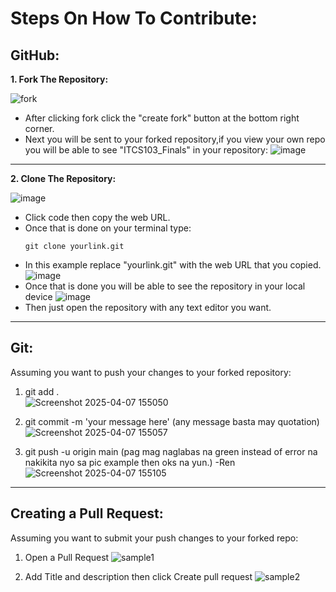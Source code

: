 # Steps On How To Contribute:

## GitHub:
**1. Fork The Repository:**

   ![fork](https://github.com/user-attachments/assets/65c0ed44-e85c-4fe5-a0a8-eecd25daead1)
   - After clicking fork click the "create fork" button at the bottom right corner.
   - Next you will be sent to your forked repository,if you view your own repo you will be able to see "ITCS103_Finals" in your repository:
     ![image](https://github.com/user-attachments/assets/cf746528-1890-449d-b361-9e111111fd10)
___

**2. Clone The Repository:**

   ![image](https://github.com/user-attachments/assets/db921b1e-bc9a-475d-8e33-4f738927c3f8)
   - Click code then copy the web URL.
   - Once that is done on your terminal type:
     ```clone
     git clone yourlink.git
     ```
   - In this example replace "yourlink.git" with the web URL that you copied.
     ![image](https://github.com/user-attachments/assets/f772dfbf-df69-4ff5-98e2-e0427655cbec)
   - Once that is done you will be able to see the repository in your local device
     ![image](https://github.com/user-attachments/assets/0599c411-bb96-4967-84f2-e9098adc9604)
   - Then just open the repository with any text editor you want.

___

## Git:

Assuming you want to push your changes to your forked repository:
  
   1. git add . <br>
   ![Screenshot 2025-04-07 155050](https://github.com/user-attachments/assets/27431651-c5be-4394-88cc-87ba8e7d3b0c)

   3. git commit -m 'your message here' (any message basta may quotation)
      ![Screenshot 2025-04-07 155057](https://github.com/user-attachments/assets/1b74b793-d135-4a76-b20a-a4c3389da211)

   4. git push -u origin main (pag mag naglabas na green instead of error na nakikita nyo sa pic example then oks na yun.) -Ren
     ![Screenshot 2025-04-07 155105](https://github.com/user-attachments/assets/3e0c5546-bd3f-4131-bae9-72f4b11b119d)

___

## Creating a Pull Request:

Assuming you want to submit your push changes to your forked repo:

   1. Open a Pull Request
      ![sample1](https://github.com/user-attachments/assets/62d817ad-5d9f-4155-92cd-1d5d906c242f)
   
   2. Add Title and description then click Create pull request
      ![sample2](https://github.com/user-attachments/assets/cb97ca28-b51e-437d-ba3d-4ec560ad95f0)

